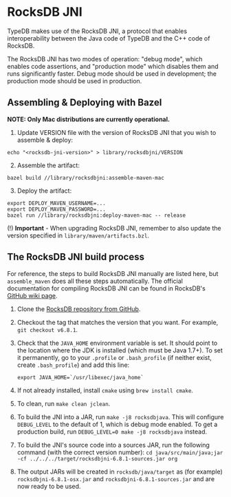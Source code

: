# RocksDB JNI

TypeDB makes use of the RocksDB JNI, a protocol that enables interoperability between the Java code of TypeDB and the
C++ code of RocksDB.

The RocksDB JNI has two modes of operation: "debug mode", which enables code assertions, and "production mode" which
disables them and runs significantly faster. Debug mode should be used in development; the production mode should be
used in production.

## Assembling & Deploying with Bazel

**NOTE: Only Mac distributions are currently operational.**


1. Update VERSION file with the version of RocksDB JNI that you wish to assemble & deploy:
```
echo "<rocksdb-jni-version>" > library/rocksdbjni/VERSION
```

2. Assemble the artifact:
```
bazel build //library/rocksdbjni:assemble-maven-mac
```

3. Deploy the artifact:
```
export DEPLOY_MAVEN_USERNAME=...
export DEPLOY_MAVEN_PASSWORD=...
bazel run //library/rocksdbjni:deploy-maven-mac -- release
```

(!) **Important** - When upgrading RocksDB JNI, remember to also update the version specified in `library/maven/artifacts.bzl`.

## The RocksDB JNI build process

For reference, the steps to build RocksDB JNI manually are listed here, but `assemble_maven` does all these steps automatically.
The official documentation for compiling RocksDB JNI can be found in RocksDB's [GitHub wiki page](https://github.com/facebook/rocksdb/wiki/RocksJava-Basics).

1. Clone the [RocksDB repository from GitHub](https://github.com/facebook/rocksdb).

2. Checkout the tag that matches the version that you want. For example, `git checkout v6.8.1`.

3. Check that the `JAVA_HOME` environment variable is set. It should point to the location where the JDK is installed
(which must be Java 1.7+). To set it permanently, go to your `.profile` or `.bash_profile` (if neither exist, create
`.bash_profile`) and add this line:

    ```
    export JAVA_HOME=`/usr/libexec/java_home`
    ```

4. If not already installed, install `cmake` using `brew install cmake`.

5. To clean, run `make clean jclean`.

6. To build the JNI into a JAR, run `make -j8 rocksdbjava`. This will configure `DEBUG_LEVEL` to the default of 1,
which is debug mode enabled. To get a production build, run `DEBUG_LEVEL=0 make -j8 rocksdbjava` instead.

7. To build the JNI's source code into a sources JAR, run the following command (with the correct version number):
`cd java/src/main/java;jar -cf ../../../target/rocksdbjni-6.8.1-sources.jar org`

8. The output JARs will be created in `rocksdb/java/target` as (for example) `rocksdbjni-6.8.1-osx.jar` and
`rocksdbjni-6.8.1-sources.jar` and are now ready to be used.
